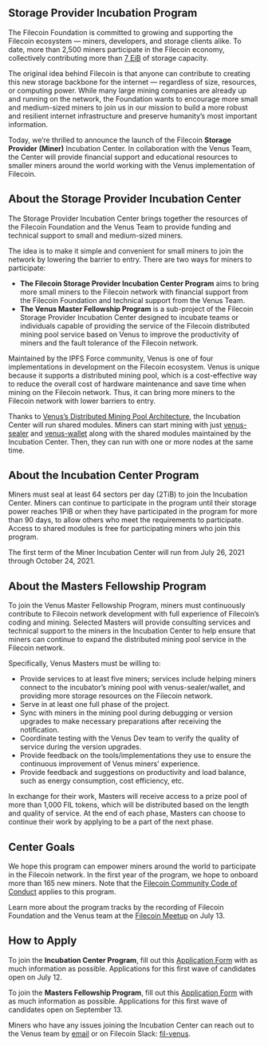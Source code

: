 ## Storage Provider Incubation Program

The Filecoin Foundation is committed to growing and supporting the Filecoin ecosystem — miners, developers, and storage clients alike. To date, more than 2,500 miners participate in the Filecoin economy, collectively contributing more than [7 EiB](https://filscan.io/) of storage capacity.

The original idea behind Filecoin is that anyone can contribute to creating this new storage backbone for the internet — regardless of size, resources, or computing power. While many large mining companies are already up and running on the network, the Foundation wants to encourage more small and medium-sized miners to join us in our mission to build a more robust and resilient internet infrastructure and preserve humanity’s most important information.

Today, we’re thrilled to announce the launch of the Filecoin **Storage Provider (Miner)** Incubation Center. In collaboration with the Venus Team, the Center will provide financial support and educational resources to smaller miners around the world working with the Venus implementation of Filecoin.

## About the Storage Provider Incubation Center

The Storage Provider Incubation Center brings together the resources of the Filecoin Foundation and the Venus Team to provide funding and technical support to small and medium-sized miners.

The idea is to make it simple and convenient for small miners to join the network by lowering the barrier to entry. There are two ways for miners to participate:

- **The Filecoin Storage Provider Incubation Center Program** aims to bring more small miners to the Filecoin network with financial support from the Filecoin Foundation and technical support from the Venus Team.
- **The Venus Master Fellowship Program** is a sub-project of the Filecoin Storage Provider Incubation Center designed to incubate teams or individuals capable of providing the service of the Filecoin distributed mining pool service based on Venus to improve the productivity of miners and the fault tolerance of the Filecoin network.

Maintained by the IPFS Force community, Venus is one of four implementations in development on the Filecoin ecosystem. Venus is unique because it supports a distributed mining pool, which is a cost-effective way to reduce the overall cost of hardware maintenance and save time when mining on the Filecoin network. Thus, it can bring more miners to the Filecoin network with lower barriers to entry.

Thanks to [Venus’s Distributed Mining Pool Architecture](https://venus.filecoin.io/guide/How-To-Deploy-MingPool.html#mining-architecture), the Incubation Center will run shared modules. Miners can start mining with just [venus-sealer](https://github.com/filecoin-project/venus-sealer) and [venus-wallet](https://github.com/filecoin-project/venus-wallet) along with the shared modules maintained by the Incubation Center. Then, they can run with one or more nodes at the same time.

## About the Incubation Center Program

Miners must seal at least 64 sectors per day (2TiB) to join the Incubation Center. Miners can continue to participate in the program until their storage power reaches 1PiB or when they have participated in the program for more than 90 days, to allow others who meet the requirements to participate. Access to shared modules is free for participating miners who join this program.

The first term of the Miner Incubation Center will run from July 26, 2021 through October 24, 2021.

## About the Masters Fellowship Program

To join the Venus Master Fellowship Program, miners must continuously contribute to Filecoin network development with full experience of Filecoin’s coding and mining. Selected Masters will provide consulting services and technical support to the miners in the Incubation Center to help ensure that miners can continue to expand the distributed mining pool service in the Filecoin network.

Specifically, Venus Masters must be willing to:

- Provide services to at least five miners; services include helping miners connect to the incubator’s mining pool with venus-sealer/wallet, and providing more storage resources on the Filecoin network.
- Serve in at least one full phase of the project.
- Sync with miners in the mining pool during debugging or version upgrades to make necessary preparations after receiving the notification.
- Coordinate testing with the Venus Dev team to verify the quality of service during the version upgrades.
- Provide feedback on the tools/implementations they use to ensure the continuous improvement of Venus miners’ experience.
- Provide feedback and suggestions on productivity and load balance, such as energy consumption, cost efficiency, etc.

In exchange for their work, Masters will receive access to a prize pool of more than 1,000 FIL tokens, which will be distributed based on the length and quality of service. At the end of each phase, Masters can choose to continue their work by applying to be a part of the next phase.

## Center Goals

We hope this program can empower miners around the world to participate in the Filecoin network. In the first year of the program, we hope to onboard more than 165 new miners. Note that the [Filecoin Community Code of Conduct](https://github.com/filecoin-project/community/blob/master/CODE_OF_CONDUCT.md) applies to this program.

Learn more about the program tracks by the recording of Filecoin Foundation and the Venus team at the [Filecoin Meetup](https://youtu.be/Sj-lP8wwoB8?t=778) on July 13.

## How to Apply

To join the **Incubation Center Program**, fill out this [Application Form](http://venusteam.mikecrm.com/1lmpQtj) with as much information as possible. Applications for this first wave of candidates open on July 12.

To join the **Masters Fellowship Program**, fill out this [Application Form](http://venusteam.mikecrm.com/KWWYu0F) with as much information as possible. Applications for this first wave of candidates open on September 13.

Miners who have any issues joining the Incubation Center can reach out to the Venus team by [email](mailto:venus@ipfsforce.com) or on Filecoin Slack: [fil-venus](https://filecoinproject.slack.com/archives/CEHHJNJS3).